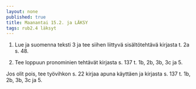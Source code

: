```yaml
---
layout: none
published: true
title: Maanantai 15.2. ja LÄKSY
tags: rub2.4 läksyt
---
```

1. Lue ja suomenna teksti 3 ja tee siihen liittyvä sisältötehtävä kirjasta t. 2a s. 48.

2. Tee loppuun pronominien tehtävät kirjasta s. 137 t. 1b, 2b, 3b, 3c ja 5.


Jos olit pois, tee työvihkon s. 22 kirjaa apuna käyttäen ja kirjasta s. 137 t. 1b, 2b, 3b, 3c ja 5.
